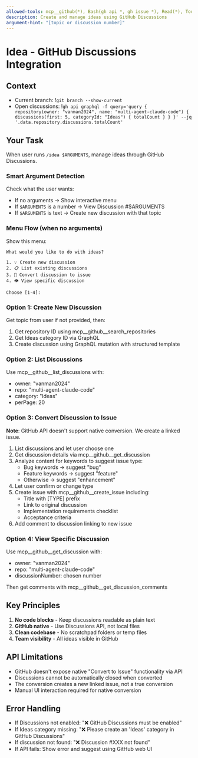 ```yaml
---
allowed-tools: mcp__github(*), Bash(gh api *, gh issue *), Read(*), TodoWrite(*)
description: Create and manage ideas using GitHub Discussions
argument-hint: "[topic or discussion number]"
---
```


# Idea - GitHub Discussions Integration

## Context
- Current branch: !`git branch --show-current`
- Open discussions: !`gh api graphql -f query='query { repository(owner: "vanman2024", name: "multi-agent-claude-code") { discussions(first: 5, categoryId: "Ideas") { totalCount } } }' --jq '.data.repository.discussions.totalCount'`

## Your Task

When user runs `/idea $ARGUMENTS`, manage ideas through GitHub Discussions.

### Smart Argument Detection

Check what the user wants:
- If no arguments → Show interactive menu
- If `$ARGUMENTS` is a number → View Discussion #$ARGUMENTS  
- If `$ARGUMENTS` is text → Create new discussion with that topic

### Menu Flow (when no arguments)

Show this menu:
```
What would you like to do with ideas?

1. 💡 Create new discussion
2. 📋 List existing discussions  
3. 🔄 Convert discussion to issue
4. 👁️ View specific discussion

Choose [1-4]:
```

### Option 1: Create New Discussion

Get topic from user if not provided, then:
1. Get repository ID using mcp__github__search_repositories
2. Get Ideas category ID via GraphQL
3. Create discussion using GraphQL mutation with structured template

### Option 2: List Discussions

Use mcp__github__list_discussions with:
- owner: "vanman2024"
- repo: "multi-agent-claude-code"
- category: "Ideas"
- perPage: 20

### Option 3: Convert Discussion to Issue

**Note**: GitHub API doesn't support native conversion. We create a linked issue.

1. List discussions and let user choose one
2. Get discussion details via mcp__github__get_discussion
3. Analyze content for keywords to suggest issue type:
   - Bug keywords → suggest "bug"
   - Feature keywords → suggest "feature"  
   - Otherwise → suggest "enhancement"
4. Let user confirm or change type
5. Create issue with mcp__github__create_issue including:
   - Title with [TYPE] prefix
   - Link to original discussion
   - Implementation requirements checklist
   - Acceptance criteria
6. Add comment to discussion linking to new issue

### Option 4: View Specific Discussion

Use mcp__github__get_discussion with:
- owner: "vanman2024"
- repo: "multi-agent-claude-code"
- discussionNumber: chosen number

Then get comments with mcp__github__get_discussion_comments

## Key Principles

1. **No code blocks** - Keep discussions readable as plain text
2. **GitHub native** - Use Discussions API, not local files
3. **Clean codebase** - No scratchpad folders or temp files
4. **Team visibility** - All ideas visible in GitHub

## API Limitations

- GitHub doesn't expose native "Convert to Issue" functionality via API
- Discussions cannot be automatically closed when converted
- The conversion creates a new linked issue, not a true conversion
- Manual UI interaction required for native conversion

## Error Handling

- If Discussions not enabled: "❌ GitHub Discussions must be enabled"
- If Ideas category missing: "❌ Please create an 'Ideas' category in GitHub Discussions"  
- If discussion not found: "❌ Discussion #XXX not found"
- If API fails: Show error and suggest using GitHub web UI
